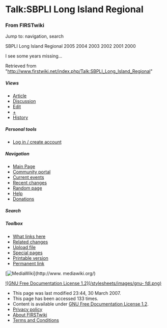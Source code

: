# Talk:SBPLI Long Island Regional

### From FIRSTwiki

Jump to: navigation, search

SBPLI Long Island Regional 2005 2004 2003 2002 2001 2000

I see some years missing...

Retrieved from
"<http://www.firstwiki.net/index.php/Talk:SBPLI_Long_Island_Regional>"

##### Views

  * [Article](/index.php/SBPLI_Long_Island_Regional)
  * [Discussion](/index.php/Talk:SBPLI_Long_Island_Regional)
  * [Edit](/index.php?title=Talk:SBPLI_Long_Island_Regional&action=edit)
  * [+](/index.php?title=Talk:SBPLI_Long_Island_Regional&action=edit&section=new)
  * [History](/index.php?title=Talk:SBPLI_Long_Island_Regional&action=history)

##### Personal tools

  * [Log in / create account](/index.php?title=Special:Userlogin&returnto=Talk:SBPLI_Long_Island_Regional)

[](/index.php/Main_Page "Main Page" )

##### Navigation

  * [Main Page](/index.php/Main_Page)
  * [Community portal](/index.php/FIRSTwiki:Community_portal)
  * [Current events](/index.php/Current_events)
  * [Recent changes](/index.php/Special:Recentchanges)
  * [Random page](/index.php/Special:Random)
  * [Help](/index.php/Help:Contents)
  * [Donations](/index.php/FIRSTwiki:Site_support)

##### Search



##### Toolbox

  * [What links here](/index.php/Special:Whatlinkshere/Talk:SBPLI_Long_Island_Regional)
  * [Related changes](/index.php/Special:Recentchangeslinked/Talk:SBPLI_Long_Island_Regional)
  * [Upload file](/index.php/Special:Upload)
  * [Special pages](/index.php/Special:Specialpages)
  * [Printable version](/index.php?title=Talk:SBPLI_Long_Island_Regional&printable=yes)
  * [Permanent link](/index.php?title=Talk:SBPLI_Long_Island_Regional&oldid=58390)

[![MediaWiki](/skins/common/images/poweredby_mediawiki_88x31.png)](http://www.
mediawiki.org/)

[![GNU Free Documentation License 1.2](/stylesheets/images/gnu-
fdl.png)](http://www.gnu.org/copyleft/fdl.html)

  * This page was last modified 23:44, 30 March 2007.
  * This page has been accessed 133 times.
  * Content is available under [GNU Free Documentation License 1.2](http://www.gnu.org/copyleft/fdl.html "http://www.gnu.org/copyleft/fdl.html" ).
  * [Privacy policy](/index.php/FIRSTwiki:Privacy_policy "FIRSTwiki:Privacy policy" )
  * [About FIRSTwiki](/index.php/FIRSTwiki:About "FIRSTwiki:About" )
  * [Terms and Conditions](/index.php/FIRSTwiki:Terms_and_conditions "FIRSTwiki:Terms and conditions" )

